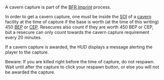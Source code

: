 A cavern capture is part of the [BFR Imprint](../terminology/BFR_Imprint.md)
process.

In order to get a cavern capture, one must be inside the
[SOI](../locations/Sphere_of_Influence.md) of a
[cavern](../locations/Caverns.md) facility at the time of capture if the base is
worth (at the time of this writing) 450
[BEP](../terminology/Battle_Experience_Points.md) or
[CEP](../terminology/Command_Experience_Points.md). Resecures also count if they
are worth 450 BEP or CEP, but a resecure can only count towards the cavern
capture requirement every 20 minutes.

If a cavern capture is awarded, the HUD displays a message alerting the player
to the capture.

Beware: If you are killed right before the time of capture, do not respawn. Wait
until after the capture to click your respawn button, or else you will not be
awarded the capture.
